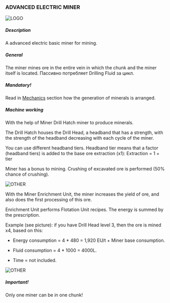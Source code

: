### ADVANCED ELECTRIC MINER

![LOGO](https://media.discordapp.net/attachments/916393114166525974/927967084997144616/ADV_MINER.png)

##### Description

A advanced electric basic miner for mining.

##### General

The miner mines ore in the entire vein in which the chunk and the miner itself is located. Пассивно потребляет Drilling Fluid за цикл.

##### Mandatory!

Read in [Mechanics](/wiki/mechanics#oregeneration) section how the generation of minerals is arranged.

##### Machine working

With the help of Miner Drill Hatch miner to produce minerals.

The Drill Hatch houses the Drill Head, a headband that has a strength, with the strength of the headband decreasing with each cycle of the miner.

You can use different headband tiers. Headband tier means that a factor (headband tiers) is added to the base ore extraction (x1): Extraction = 1 + tier


Miner has a bonus to mining. Crushing of excavated ore is performed (50% chance of crushing).

![OTHER](https://cdn.discordapp.com/attachments/916393114166525974/927973613922037770/unknown.png)

With the Miner Enrichment Unit, the miner increases the yield of ore, and also does the first processing of this ore.


Enrichment Unit performs Flotation Unit recipes. The energy is summed by the prescription.


Example (see picture): if you have Drill Head level 3, then the ore is mined x4, based on this:

- Energy consumption = 4 * 480 = 1,920 EU/t + Miner base consumption.

- Fluid consumption = 4 * 1000 = 4000L.

- Time = not included.

![OTHER](https://cdn.discordapp.com/attachments/916393114166525974/927979571993776218/unknown.png)

##### Important!

Only one miner can be in one chunk!

